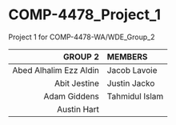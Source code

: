 # COMP-4478_Project_1

Project 1 for COMP-4478-WA/WDE_Group_2

|                GROUP 2 | MEMBERS        |
| ---------------------: | :------------- |
| Abed Alhalim Ezz Aldin | Jacob Lavoie   |
|           Abit Jestine | Justin Jacko   |
|           Adam Giddens | Tahmidul Islam |
|            Austin Hart |                |
